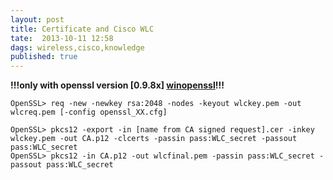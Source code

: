 ```yaml
---
layout: post
title: Certificate and Cisco WLC
tate:  2013-10-11 12:58 
dags: wireless,cisco,knowledge
published: true
---
```


**!!!only with openssl version  [0.9.8x] [winopenssl]!!!**

    OpenSSL> req -new -newkey rsa:2048 -nodes -keyout wlckey.pem -out wlcreq.pem [-config openssl_XX.cfg]

    OpenSSL> pkcs12 -export -in [name from CA signed request].cer -inkey wlckey.pem -out CA.p12 -clcerts -passin pass:WLC_secret -passout pass:WLC_secret
    OpenSSL> pkcs12 -in CA.p12 -out wlcfinal.pem -passin pass:WLC_secret -passout pass:WLC_secret


[winopenssl]: http://gnuwin32.sourceforge.net/packages/openssl.htm
